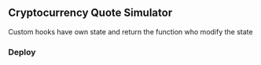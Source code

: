 ## Cryptocurrency Quote Simulator

Custom hooks have own state and return the function who modify the state

### Deploy
